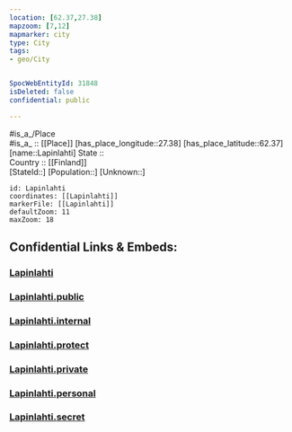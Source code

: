 ```yaml
---
location: [62.37,27.38] 
mapzoom: [7,12] 
mapmarker: city 
type: City
tags:
- geo/City


SpocWebEntityId: 31848
isDeleted: false
confidential: public

---
```

#is_a_/Place  
#is_a_ :: [[Place]] 
[has_place_longitude::27.38] 
[has_place_latitude::62.37] 
[name::Lapinlahti] 
State ::  
Country :: [[Finland]]  
[StateId::] 
[Population::] 
[Unknown::] 


```leaflet
id: Lapinlahti
coordinates: [[Lapinlahti]] 
markerFile: [[Lapinlahti]] 
defaultZoom: 11 
maxZoom: 18
```


## Confidential Links & Embeds: 

### [Lapinlahti](/_Standards/Earth/Continent/Europe/Europe~North/Finland/Provinces~Finland/Eastern_Finland/counties~Eastern_Finland/Savonia~South/City/Lapinlahti.md) 

### [Lapinlahti.public](/_public/Earth/Continent/Europe/Europe~North/Finland/Provinces~Finland/Eastern_Finland/counties~Eastern_Finland/Savonia~South/City/Lapinlahti.public.md) 

### [Lapinlahti.internal](/_internal/Earth/Continent/Europe/Europe~North/Finland/Provinces~Finland/Eastern_Finland/counties~Eastern_Finland/Savonia~South/City/Lapinlahti.internal.md) 

### [Lapinlahti.protect](/_protect/Earth/Continent/Europe/Europe~North/Finland/Provinces~Finland/Eastern_Finland/counties~Eastern_Finland/Savonia~South/City/Lapinlahti.protect.md) 

### [Lapinlahti.private](/_private/Earth/Continent/Europe/Europe~North/Finland/Provinces~Finland/Eastern_Finland/counties~Eastern_Finland/Savonia~South/City/Lapinlahti.private.md) 

### [Lapinlahti.personal](/_personal/Earth/Continent/Europe/Europe~North/Finland/Provinces~Finland/Eastern_Finland/counties~Eastern_Finland/Savonia~South/City/Lapinlahti.personal.md) 

### [Lapinlahti.secret](/_secret/Earth/Continent/Europe/Europe~North/Finland/Provinces~Finland/Eastern_Finland/counties~Eastern_Finland/Savonia~South/City/Lapinlahti.secret.md)

